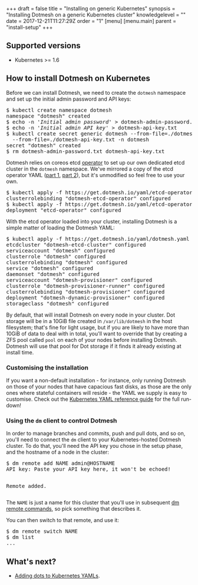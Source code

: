 +++
draft = false
title = "Installing on generic Kubernetes"
synopsis = "Installing Dotmesh on a generic Kubernetes cluster"
knowledgelevel = ""
date = 2017-12-21T11:27:29Z
order = "1"
[menu]
  [menu.main]
    parent = "install-setup"
+++

## Supported versions

* Kubernetes >= 1.6

## How to install Dotmesh on Kubernetes

Before we can install Dotmesh, we need to create the `dotmesh`
namespace and set up the initial admin password and API keys:

<div class="highlight"><pre class="chromaManual">
$ <kbd>kubectl create namespace dotmesh</kbd>
namespace "dotmesh" created
$ <kbd>echo -n '<em>Initial admin password</em>' > dotmesh-admin-password.txt</kbd>
$ <kbd>echo -n '<em>Initial admin API key</em>' > dotmesh-api-key.txt</kbd>
$ <kbd>kubectl create secret generic dotmesh --from-file=./dotmesh-admin-password.txt \
  --from-file=./dotmesh-api-key.txt -n dotmesh</kbd>
secret "dotmesh" created
$ <kbd>rm dotmesh-admin-password.txt dotmesh-api-key.txt</kbd>
</pre></div>

Dotmesh relies on coreos etcd
[operator](https://coreos.com/blog/introducing-operators.html) to set
up our own dedicated etcd cluster in the `dotmesh` namespace. We've
mirrored a copy of the etcd operator YAML ([part
1](https://get.dotmesh.io/yaml/etcd-operator-clusterrole.yaml), [part
2](https://get.dotmesh.io/yaml/etcd-operator-dep.yaml)), but it's
unmodified so feel free to use your own.

<div class="highlight"><pre class="chromaManual">
$ <kbd>kubectl apply -f https://get.dotmesh.io/yaml/etcd-operator-clusterrole.yaml</kbd>
clusterrolebinding "dotmesh-etcd-operator" configured
$ <kbd>kubectl apply -f https://get.dotmesh.io/yaml/etcd-operator-dep.yaml</kbd>
deployment "etcd-operator" configured
</pre></div>

With the etcd operator loaded into your cluster, installing Dotmesh is
a simple matter of loading the Dotmesh YAML:

<div class="highlight"><pre class="chromaManual">
$ <kbd>kubectl apply -f https://get.dotmesh.io/yaml/dotmesh.yaml</kbd>
etcdcluster "dotmesh-etcd-cluster" configured
serviceaccount "dotmesh" configured
clusterrole "dotmesh" configured
clusterrolebinding "dotmesh" configured
service "dotmesh" configured
daemonset "dotmesh" configured
serviceaccount "dotmesh-provisioner" configured
clusterrole "dotmesh-provisioner-runner" configured
clusterrolebinding "dotmesh-provisioner" configured
deployment "dotmesh-dynamic-provisioner" configured
storageclass "dotmesh" configured
</pre></div>

By default, that will install Dotmesh on every node in your
cluster. Dot storage will be in a 10GiB file created in
`/var/lib/dotmesh` in the host filesystem; that's fine for light
usage, but if you are likely to have more than 10GiB of data to deal
with in total, you'll want to override that by creating a ZFS pool
called `pool` on each of your nodes before installing Dotmesh. Dotmesh
will use that pool for Dot storage if it finds it already existing at
install time.

### Customising the installation

If you want a non-default installation - for instance, only running
Dotmesh on those of your nodes that have capacious fast disks, as
those are the only ones where stateful containers will reside - the
YAML we supply is easy to customise. Check out the [Kubernetes YAML
reference guide](/references/kubernetes/) for the full run-down!

### Using the `dm` client to control Dotmesh

In order to manage branches and commits, push and pull dots, and so
on, you'll need to connect the `dm` client to your Kubernetes-hosted
Dotmesh cluster. To do that, you'll need the API key you chose in the
setup phase, and the hostname of a node in the cluster:

<div class="highlight"><pre class="chromaManual">
$ <kbd>dm remote add NAME admin@HOSTNAME</kbd>
API key: <kbd>Paste your API key here, it won't be echoed!</kbd>

Remote added.
</pre></div>

The `NAME` is just a name for this cluster that you'll use in
subsequent [dm remote
commands](/references/cli/#connecting-to-clusters), so pick something
that describes it.

You can then switch to that remote, and use it:

<div class="highlight"><pre class="chromaManual">
$ <kbd>dm remote switch NAME</kbd>
$ <kbd>dm list</kbd>
...
</pre></div>

## What's next?

* [Adding dots to Kubernetes YAMLs](/tasks/kubernetes/).

